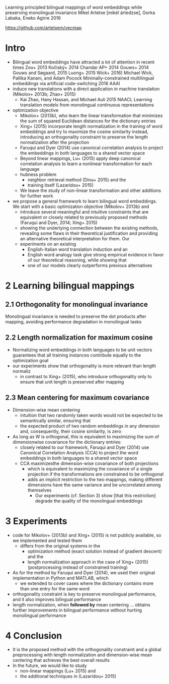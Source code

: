 Learning principled bilingual mappings of word embeddings
  while preserving monolingual invariance
Mikel Artetxe [mikél ártedzse], Gorka Labaka, Eneko Agirre
2016

https://github.com/artetxem/vecmap

# Intro

* Bilingual word embeddings have attracted a lot of attention in recent times
  Zou+ 2013
  Kočiský+ 2014
  Chandar AP+ 2014
  Gouws+ 2014
  Gouws and Søgaard, 2015
  Luong+ 2015
  Wick+ 2016)
    Michael Wick, Pallika Kanani, and Adam Pocock
    Minimally-constrained multilingual embeddings
      via artificial code-switching
    2016 AAAI
* induce new translations with a direct application in machine translation
  (Mikolov+ 2013b; Zhao+ 2015)
  * Kai Zhao, Hany Hassan, and Michael Auli
    2015 NAACL
    Learning translation models from monolingual continuous representations
* optimization objective
  * Mikolov+  (2013b), who learn the linear transformation that minimizes
    the sum of squared Euclidean distances for the dictionary entries
  * Xing+ (2015) incorporate length normalization in the training of word
    embeddings and try to maximize the cosine similarity instead,
    introducing an orthogonality constraint to preserve the length
    normalization after the projection
  * Faruqui and Dyer (2014) use canonical correlation analysis to project the
    embeddings in both languages to a shared vector space
  * Beyond linear mappings, Lu+ (2015) apply deep canonical correlation
    analysis to learn a nonlinear transformation for each language
  * hubness problem
    * neighbor retrieval method (Dinu+ 2015) and the
    * training itself (Lazaridou+ 2015)
  * We leave the study of non-linear transformation and other additions for
    further work
* we propose a general framework to learn bilingual word embeddings. We start
  with a basic optimization objective (Mikolov+ 2013b) and
  * introduce several meaningful and intuitive constraints that are equivalent
    or closely related to previously proposed methods (Faruqui and Dyer, 2014;
    Xing+ 2015)
  * showing the underlying connection between the existing methods, revealing
    some flaws in their theoretical justification and providing an alternative
    theoretical interpretation for them. Our
  * experiments on an existing
    * English-Italian word translation induction and an
    * English word analogy task give strong empirical evidence in favor of our
      theoretical reasoning, while showing that
    * one of our models clearly outperforms previous alternatives

# 2 Learning bilingual mappings

## 2.1 Orthogonality for monolingual invariance

Monolingual invariance is needed to preserve the dot products after mapping,
avoiding performance degradation in monolingual tasks

## 2.2 Length normalization for maximum cosine

* Normalizing word embeddings in both languages to be unit vectors guarantees
  that all training instances contribute equally to the optimization goal
* our experiments show that orthogonality is more relevant than length normaliz
  * in contrast to Xing+ (2015), who introduce orthogonality only to ensure
    that unit length is preserved after mapping

## 2.3 Mean centering for maximum covariance

* Dimension-wise mean centering
  * intuition that two randomly taken words would not be expected to be
    semantically similar, ensuring that 
  * the expected product of two random embeddings in any dimension and,
    consequently, their cosine similarity, is zero
* As long as W is orthogonal, this is equivalent to maximizing the sum of
  dimensionwise covariance for the dictionary entries:
  * closely related to our framework, Faruqui and Dyer (2014) use Canonical
    Correlation Analysis (CCA) to project the word embeddings in both languages
    to a shared vector space
  * CCA maximizesthe dimension-wise covariance of both projections
    * which is equivalent to maximizing the covariance of a single projection
      if the transformations are constrained to be orthogonal
    * adds an implicit restriction to the two mappings, making different
      dimensions have the same variance and be uncorrelated among themselves
      * Our experiments (cf. Section 3) show [that this restriction] degrade
        the quality of the monolingual embeddings

# 3 Experiments

* code for Mikolov+ (2013b) and Xing+ (2015) is not publicly
  available, so we implemented and tested them
  * differs from the original systems in the
    * optimization method (exact solution instead of gradient descent) and the
    * length normalization approach in the case of Xing+ (2015)
      (postprocessing instead of constrained training)
* As for the method by Faruqui and Dyer (2014), we used their original
  implementation in Python and MATLAB, which
  * we extended to cover cases where the dictionary contains more than one
    entry for the same word
* orthogonality constraint is key to preserve monolingual performance, and it
  also improves bilingual performance
* length normalization, when **followed by** mean centering ... obtains further
  improvements in bilingual performance without hurting monolingual performance

# 4 Conclusion

* It is the proposed method with the orthogonality constraint and a global
  preprocessing with length normalization and dimension-wise mean centering
  that achieves the best overall results
* In the future, we would like to study
  * non-linear mappings (Lu+ 2015) and
  * the additional techniques in (Lazaridou+ 2015)
